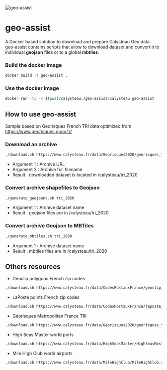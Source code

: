 ![geo-assist](https://www.calysteau.fr/images/calysteau-banner-96.png)

# geo-assist
A Docker based solution to download and prepare Calysteau Geo data. geo-assist contains scripts that allow to download dataset and convert it to individual **geojson** files or to a global **mbtiles**.

### Build the docker image
```bash
docker build -t geo-assist .
```

### Use the docker image
```bash
docker run -ti -v $(pwd)/calysteau:/geo-assist/calysteau geo-assist
```

## How to use geo-assist

Sample based on Georisques French TRI data optimized from https://www.georisques.gouv.fr/

### Download an archive
```bash
./download.sh https://www.calysteau.fr/data/Georisques2020/georisques_tri_2020.zip tri_2020.zip
```

* Argument 1 : Archive URL
* Argument 2 : Archive full filename
* Result : downloaded dataset is located in /calysteau/tri_2020

### Convert archive shapefiles to Geojson
```bash
./generate_geojsons.sh tri_2020
```

* Argument 1 : Archive dataset name
* Result : geojson files are in /calysteau/tri_2020

### Convert archive Geojson to MBTiles
```bash
./generate_mbtiles.sh tri_2020
```

* Argument 1 : Archive dataset name
* Result : mbtiles files are in /calysteau/tri_2020

## Others resources
* Geoclip polygons French zip codes
```bash
./download.sh https://www.calysteau.fr/data/CodesPostauxFrance/geoclip_codes_postaux_V5.zip cp_v5.zip
```

* LaPoste points French zip codes
```bash
./download.sh https://www.calysteau.fr/data/CodesPostauxFrance/laposte_hexasmal.zip cp_laposte.zip
```

* Géorisques Metropolitan France TRI
```bash
./download.sh https://www.calysteau.fr/data/Georisques2020/georisques_tri_2020.zip tri_2020.zip
```

* High Seas Master world ports
```bash
./download.sh https://www.calysteau.fr/data/HighSeasMaster/HighSeasMaster.zip highseasmaster.zip
```

* Mile High Club world airports
```bash
./download.sh https://www.calysteau.fr/data/MileHighClub/MileHighClub.zip milehighclub.zip
```

